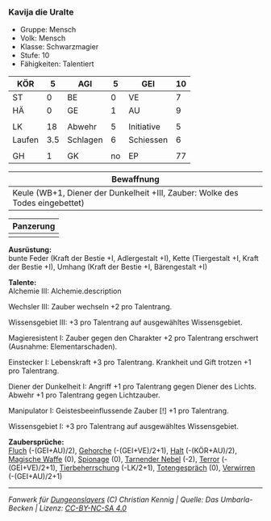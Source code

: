 ### Kavija die Uralte  
- Gruppe: Mensch  
- Volk: Mensch  
- Klasse: Schwarzmagier  
- Stufe: 10  
- Fähigkeiten: Talentiert  


| KÖR | 5 | AGI | 5 | GEI | 10 |
| --- | --- | --- | --- | --- | --- |
| ST | 0 | BE | 0 | VE | 7 |
| HÄ | 0 | GE | 1 | AU | 9 |
|  |  |  |  |  |  |
| LK | 18 | Abwehr | 5 | Initiative | 5 |
| Laufen | 3.5 | Schlagen | 6 | Schiessen | 6 |
|  |  |  |  |  |  |
| GH | 1 | GK | no | EP | 77 |


| Bewaffnung |
| --- |
| Keule (WB+1, Diener der Dunkelheit +III, Zauber: Wolke des Todes eingebettet) |


| Panzerung |
| --- |
|  |


**Ausrüstung:**  
bunte Feder (Kraft der Bestie +I, Adlergestalt +I), Kette (Tiergestalt +I, Kraft der Bestie +I), Umhang (Kraft der Bestie +I, Bärengestalt +I)

**Talente:**  
Alchemie III: Alchemie.description

Wechsler III: Zauber wechseln +2 pro Talentrang.

Wissensgebiet III: +3 pro Talentrang auf ausgewähltes Wissensgebiet.

Magieresistent I: Zauber gegen den Charakter +2 pro Talentrang erschwert (Ausnahme: Elementarschaden).

Einstecker I: Lebenskraft +3 pro Talentrang. Krankheit und Gift trotzen +1 pro Talentrang.

Diener der Dunkelheit I: Angriff +1 pro Talentrang gegen Diener des Lichts. Abwehr +1 pro Talentrang gegen Lichtzauber.

Manipulator I: Geistesbeeinflussende Zauber [!] +1 pro Talentrang.

Wissensgebiet I: +3 pro Talentrang auf ausgewähltes Wissensgebiet.


**Zaubersprüche:**  
[Fluch](/grw/zauber/fluch.md) (-(GEI+AU)/2), [Gehorche](/grw/zauber/gehorche.md) (-(GEI+VE)/2+1), [Halt](/grw/zauber/halt.md) (-(KÖR+AU)/2), [Magische Waffe](/grw/zauber/magische-waffe.md) (0), [Spionage](/grw/zauber/spionage.md) (0), [Tarnender Nebel](/grw/zauber/tarnender-nebel.md) (-2), [Terror](/grw/zauber/terror.md) (-(GEI+VE)/2+1), [Tierbeherrschung](/grw/zauber/tierbeherrschung.md) (-LK/2+1), [Totengespräch](/grw/zauber/totengespraech.md) (0), [Verwirren](/grw/zauber/verwirren.md) (-(GEI+AU)/2+1)




___
*Fanwerk für [Dungeonslayers](https://www.dungeonslayers.net/) (C) Christian Kennig | Quelle: Das Umbarla-Becken | Lizenz: [CC-BY-NC-SA 4.0](https://creativecommons.org/licenses/by-nc-sa/4.0/deed.de)*